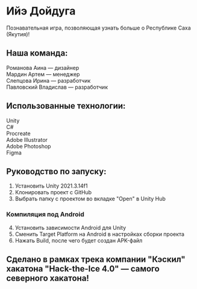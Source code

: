# Ийэ Дойдуга
 
Познавательная игра, позволяющая узнать больше о Республике Саха (Якутия)!

## Наша команда:
Романова Аина — дизайнер  
Мардин Артем — менеджер  
Слепцова Ирина — разработчик  
Павловский Владислав — разработчик

## Использованные технологии:
Unity  
C#  
Procreate  
Adobe Illustrator  
Adobe Photoshop  
Figma

## Руководство по запуску:
1. Установить Unity 2021.3.14f1  
2. Клонировать проект с GitHub  
3. Выбрать папку с проектом во вкладке "Open" в Unity Hub 
### Компиляция под Android
4. Установить зависимости Android для Unity
5. Сменить Target Platform на Android в настройках сборки проекта
6. Нажать Build, после чего будет создан APK-файл

## Сделано в рамках трека компании "Кэскил" хакатона "Hack-the-Ice 4.0" — самого северного хакатона!
